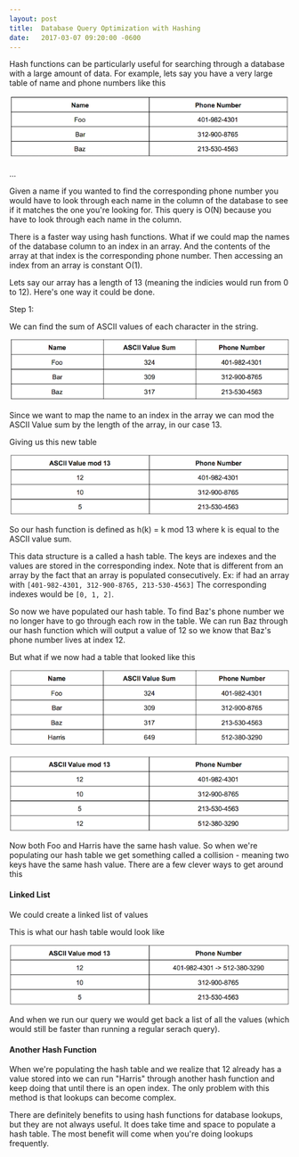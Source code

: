 ```yaml
---
layout: post
title:  Database Query Optimization with Hashing
date:   2017-03-07 09:20:00 -0600
---
```


Hash functions can be particularly useful for searching through a database with a large amount of data. For example, lets say you have a very large table of name and phone numbers like this

![Table1](/assets/Table1.png)

  ...


Given a name if you wanted to find the corresponding phone number you would have to look through each name in the column of the database to see if it matches the one you're looking for. This query is O(N) because you have to look through each name in the column. 

There is a faster way using hash functions. What if we could map the names of the database column to an index in an array. And the contents of the array at that index is the corresponding phone number. Then accessing an index from an array is constant O(1). 

Lets say our array has a length of 13 (meaning the indicies would run from 0 to 12). Here's one way it could be done. 

Step 1:

We can find the sum of ASCII values of each character in the string. 

![Table2](/assets/Table2.png)


Since we want to map the name to an index in the array we can mod the ASCII Value sum by the length of the array, in our case 13. 

Giving us this new table

![Table3](/assets/Table3.png)

So our hash function is defined as h(k) = k mod 13 where k is equal to the ASCII value sum. 

This data structure is a called a hash table. The keys are indexes and the values are stored in the corresponding index. Note that is different from an array by the fact that an array is populated consecutively. Ex: if had an array with `[401-982-4301, 312-900-8765, 213-530-4563]` The corresponding indexes would be `[0, 1, 2]`.

So now we have populated our hash table. To find Baz's phone number we no longer have to go through each row in the table. We can run Baz through our hash function which will output a value of 12 so we know that Baz's phone number lives at index 12. 

But what if we now had a table that looked like this

![Table4](/assets/Table4.png)

![Table5](/assets/Table5.png)

Now both Foo and Harris have the same hash value. So when we're populating our hash table we get something called a collision - meaning two keys have the same hash value. There are a few clever ways to get around this 

#### Linked List

We could create a linked list of values

This is what our hash table would look like

![Table6](/assets/Table6.png)

And when we run our query we would get back a list of all the values (which would still be faster than running a regular serach query). 

#### Another Hash Function
When we're populating the hash table and we realize that 12 already has a value stored into we can run "Harris" through another hash function and keep doing that until there is an open index. The only problem with this method is that lookups can become complex. 

There are definitely benefits to using hash functions for database lookups, but they are not always useful. It does take time and space to populate a hash table. The most benefit will come when you're doing lookups frequently. 
